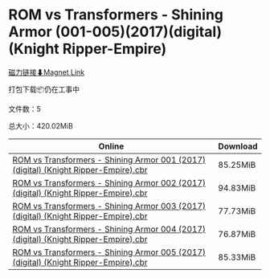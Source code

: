 # ROM vs Transformers - Shining Armor (001-005)(2017)(digital)(Knight Ripper-Empire)

[磁力链接⬇Magnet Link](magnet:?xt=urn:btih:fb35f0e9d04591e91223c6a23f1ab57966390d05&dn=ROM%20vs%20Transformers%20-%20Shining%20Armor%20%28001-005%29%282017%29%28digital%29%28Knight%20Ripper-Empire%29)

打包下载📦仍在工事中

文件数：5

总大小：420.02MiB

Online | Download
--- | ---
[ROM vs Transformers - Shining Armor 001 (2017) (digital) (Knight Ripper-Empire).cbr](https://github.com/alicewish/markdown/blob/master/comic/ROM-vs-Transformers-Shining-Armor-001-2017-digital-Knight-Ripper-Empire-cbr.md) | 85.25MiB
[ROM vs Transformers - Shining Armor 002 (2017) (digital) (Knight Ripper-Empire).cbr](https://github.com/alicewish/markdown/blob/master/comic/ROM-vs-Transformers-Shining-Armor-002-2017-digital-Knight-Ripper-Empire-cbr.md) | 94.83MiB
[ROM vs Transformers - Shining Armor 003 (2017) (digital) (Knight Ripper-Empire).cbr](https://github.com/alicewish/markdown/blob/master/comic/ROM-vs-Transformers-Shining-Armor-003-2017-digital-Knight-Ripper-Empire-cbr.md) | 77.73MiB
[ROM vs Transformers - Shining Armor 004 (2017) (digital) (Knight Ripper-Empire).cbr](https://github.com/alicewish/markdown/blob/master/comic/ROM-vs-Transformers-Shining-Armor-004-2017-digital-Knight-Ripper-Empire-cbr.md) | 76.87MiB
[ROM vs Transformers - Shining Armor 005 (2017) (digital) (Knight Ripper-Empire).cbr](https://github.com/alicewish/markdown/blob/master/comic/ROM-vs-Transformers-Shining-Armor-005-2017-digital-Knight-Ripper-Empire-cbr.md) | 85.33MiB